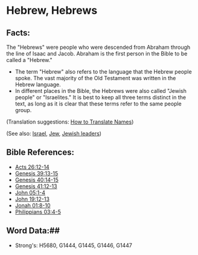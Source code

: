 # Hebrew, Hebrews #

## Facts: ##

The "Hebrews" were people who were descended from Abraham through the line of Isaac and Jacob. Abraham is the first person in the Bible to be called a "Hebrew."

* The term "Hebrew" also refers to the language that the Hebrew people spoke. The vast majority of the Old Testament was written in the Hebrew language.
* In different places in the Bible, the Hebrews were also called "Jewish people" or "Israelites." It is best to keep all three terms distinct in the text, as long as it is clear that these terms refer to the same people group.

(Translation suggestions: [How to Translate Names](rc://en/ta/man/translate/translate-names))

(See also: [Israel](israel.md), [Jew](jew.md), [Jewish leaders](../other/jewishleaders.md))

## Bible References: ##

* [Acts 26:12-14](rc://en/tn/help/act/26/12)
* [Genesis 39:13-15](rc://en/tn/help/gen/39/13)
* [Genesis 40:14-15](rc://en/tn/help/gen/40/14)
* [Genesis 41:12-13](rc://en/tn/help/gen/41/12)
* [John 05:1-4](rc://en/tn/help/jhn/05/01)
* [John 19:12-13](rc://en/tn/help/jhn/19/12)
* [Jonah 01:8-10](rc://en/tn/help/jon/01/08)
* [Philippians 03:4-5](rc://en/tn/help/php/03/04)


## Word Data:##

* Strong's: H5680, G1444, G1445, G1446, G1447